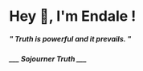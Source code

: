 <h1 title="head"> Hey 👋, I'm Endale !</h1>

**<h5><i>" Truth is powerful and it prevails. "</i></h5>**

*<b>___ Sojourner Truth ___</b>*
